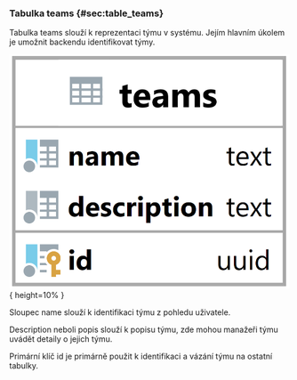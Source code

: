 
### Tabulka teams {#sec:table_teams}

Tabulka teams slouží k reprezentaci týmu v systému.
Jejím hlavním úkolem je umožnit backendu identifikovat týmy.

![Tabulka teams](../../../../pictures/databaze/tables/teams.png){ height=10% }

Sloupec name slouží k identifikaci týmu z pohledu uživatele.

Description neboli popis slouží k popisu týmu, zde mohou manažeři týmu uvádět detaily o jejich týmu.

Primární klíč id je primárně použit k identifikaci a vázání týmu na ostatní tabulky.
